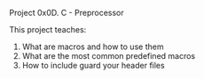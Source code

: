 Project 0x0D. C - Preprocessor

This project teaches:

1. What are macros and how to use them
2. What are the most common predefined macros
3. How to include guard your header files

